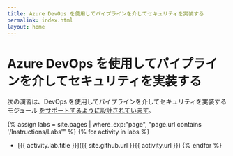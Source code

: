 ```yaml
---
title: Azure DevOps を使用してパイプラインを介してセキュリティを実装する
permalink: index.html
layout: home
---
```


# Azure DevOps を使用してパイプラインを介してセキュリティを実装する

次の演習は、DevOps を使用してパイプラインを介してセキュリティを実装するモジュール [をサポートするように設計されています](https://learn.microsoft.com/training/paths/implement-security-through-pipeline-using-devops/)。

{% assign labs = site.pages | where_exp:"page", "page.url contains '/Instructions/Labs'" %} {% for activity in labs  %}
- [{{ activity.lab.title }}]({{ site.github.url }}{{ activity.url }}) {% endfor %}
